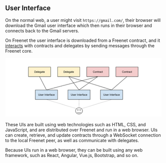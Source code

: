 ## User Interface

On the normal web, a user might visit `https://gmail.com/`, their browser
will download the Gmail user interface which then runs in their browser and connects back to the Gmail servers.

On Freenet the user interface is downloaded from a Freenet contract, and it
[interacts](overview.md) with contracts and delegates by sending messages
through the Freenet core.

![Delegate, Contrat, and UI Diagram](ui_delegate_contract.svg)

These UIs are built using web technologies such as HTML, CSS, and JavaScript,
and are distributed over Freenet and run in a web browser. UIs can create,
retrieve, and update contracts through a WebSocket connection to the local
Freenet peer, as well as communicate with delegates.

Because UIs run in a web browser, they can be built using any web framework,
such as React, Angular, Vue.js, Bootstrap, and so on.
